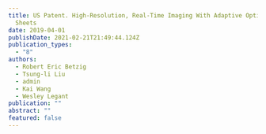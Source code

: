 ```yaml
---
title: US Patent. High-Resolution, Real-Time Imaging With Adaptive Optics and Lattice Light
  Sheets
date: 2019-04-01
publishDate: 2021-02-21T21:49:44.124Z
publication_types:
  - "8"
authors:
  - Robert Eric Betzig
  - Tsung-li Liu
  - admin
  - Kai Wang
  - Wesley Legant
publication: ""
abstract: ""
featured: false
---
```

